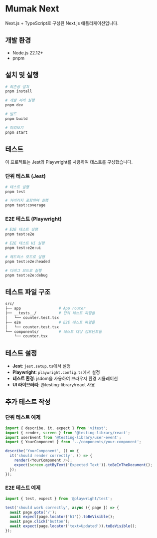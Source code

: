 # Mumak Next

Next.js + TypeScript로 구성된 Next.js 애플리케이션입니다.

## 개발 환경

- Node.js 22.12+
- pnpm

## 설치 및 실행

```bash
# 의존성 설치
pnpm install

# 개발 서버 실행
pnpm dev

# 빌드
pnpm build

# 미리보기
pnpm start
```

## 테스트

이 프로젝트는 Jest와 Playwright를 사용하여 테스트를 구성했습니다.

### 단위 테스트 (Jest)

```bash
# 테스트 실행
pnpm test

# 커버리지 포함하여 실행
pnpm test:coverage
```

### E2E 테스트 (Playwright)

```bash
# E2E 테스트 실행
pnpm test:e2e

# E2E 테스트 UI 실행
pnpm test:e2e:ui

# 헤드리스 모드로 실행
pnpm test:e2e:headed

# 디버그 모드로 실행
pnpm test:e2e:debug
```

## 테스트 파일 구조

```bash
src/
├── app                 # App router
├── __tests__/          # 단위 테스트 파일들
│   └── counter.test.tsx
├── e2e                 # E2E 테스트 파일들
│   └── counter.test.tsx
└── components/         # 테스트 대상 컴포넌트들
    └── counter.tsx
```

## 테스트 설정

- **Jest**: `jest.setup.ts`에서 설정
- **Playwright**: `playwright.config.ts`에서 설정
- **테스트 환경**: jsdom을 사용하여 브라우저 환경 시뮬레이션
- **UI 라이브러리**: @testing-library/react 사용

## 추가 테스트 작성

### 단위 테스트 예제

```typescript
import { describe, it, expect } from 'vitest';
import { render, screen } from '@testing-library/react';
import userEvent from '@testing-library/user-event';
import { YourComponent } from '../components/your-component';

describe('YourComponent', () => {
  it('should render correctly', () => {
    render(<YourComponent />);
    expect(screen.getByText('Expected Text')).toBeInTheDocument();
  });
});
```

### E2E 테스트 예제

```typescript
import { test, expect } from '@playwright/test';

test('should work correctly', async ({ page }) => {
  await page.goto('/');
  await expect(page.locator('h1')).toBeVisible();
  await page.click('button');
  await expect(page.locator('text=Updated')).toBeVisible();
});
```
